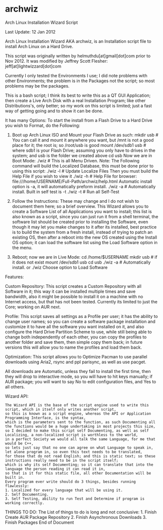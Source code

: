 archwiz
=======

Arch Linux Installation Wizard Script

Last Update: 12 Jan 2012

Arch Linux Installation Wizard AKA archwiz, is an Installation script file to install Arch Linux on a Hard Drive.

This script was originally written by helmuthdu[at]gmail[dot]com prior to Nov 2012.
It was modified by Jeffrey Scott Flesher: jeff[at]lightwizzard[dot]com

Currently I only tested the Environments I use; I did note problems with other Environments; 
the problem is in the Packages not the script; so most problems may be the packages.

This is a bash script; I think its best to write this as a QT GUI Application; 
then create a Live Arch Disk with a real Installation Program; like other Distributions's, only better; 
so my work on this script is limited; just a fast way of getting going and to show it can be done.

It has many Options:
To start the install from a Flash Drive to a Hard Drive you wish to Format, do the Following:
1.  Boot up Arch Linux ISO and Mount your Flash Drive as such:
    mkdir usb # You can call it and mount it anywhere you want, but /mnt is not a good place for it; the root is; so /root/usb is good
    mount /dev/sdb1 usb # where sdb1 is your Flash Drive; assuming you only have to drives in the system; and usb is the folder we created above
    cd usb
    Now we are in Boot Mode:
    ./wiz # This is all Menu Driven.
    Note: The Following command will build the Localized Database, this must be done prior to using this script:
    ./wiz -l # Update Localize Files
    Then you must build the Help File if you wish to view it
    ./wiz -h # Help File for browser: file:///home/USERNAME/Full-Path/archwiz/help.html
    Automatic install option is -a, it will automatically preform install.
    ./wiz -a # Automatically install.
    Built in self test is -t
    ./wiz -t # Run all Self-Test

2.  Follow the Instructions: These may change and I do not wish to document them here; so a brief overview.
    This Wizard allows you to create a Software List of all Applications you want to install; 
    this list is also known as a script, since you can just run it from a shell terminal,
    the software list should be created prior to installing the Software,
    even though it may let you make changes to it after its installed,
    best practice is to build the system from a fresh install, 
    instead of trying to patch an existing OS,
    then after a reboot into the new OS created using the Install OS option; 
    it can load the software list using the Load Software option in the menu.

3.  Reboot; now we are in Live Mode:
    cd /home/$USERNAME
    mkdir usb # if it does not exist
    mount /dev/sdb1 usb
    cd usb
    ./wiz -a # Automatically install.
    or
    ./wiz
    Choose option to Load Software
    
Features:

Custom Repository: This script creates a Custom Repository with all Software in it; 
    this way it can be installed multiple times and save bandwidth, 
    also it might be possible to install it on a machine with no Internet access,
    but that has not been tested.
    Currently its limited to just the Core; working on AUR next.

Profile: This script saves all settings as a Profile per user; it has the ability to change user names; 
    so you can create a software package installation and customize it to have all the software you want installed on it,
    and also configure the Hard Drive Partition Scheme to use, while still being able to change both independently of each other,
    you can copy the profiles to another folder and save them, then simple copy them back; in future versions this will allow
    you to name the profiles and load them back.
    
Optimization: This script allows you to Optimize Pacman to use parallel downloads using Aria2, rsync and ppl parisync, as well as use pacget.

All downloads are Automatic, unless they fail to install the first time, then they will drop to interactive mode, 
    so you will have to hit keys manually; if AUR package; you will want to say No to edit configuration files, and Yes to all others.
    
Wizard API:

    The Wizard API is the base of the script engine used to write this script, which in itself only writes another script,
    so this is known as a script engine, whereas the API or Application Programming Interface, is the syntax,
    which is the parameters sent to the function, as such Documenting all the functions would be a huge undertaking in most projects this size,
    so I decided to make this script self Documenting, as well as self Localizing, a non-localized script is worthless to the world,
    in a perfect Society we would all talk the same Language, for me that would be C++, 
    so lets just say that no one can agree on what Language to speak in, let alone program in, so even this text needs to be translated,
    for those that do not read English; and this is static text; so these instructions really need to be in the script itself;
    which is why its self Documenting; so it can translate that into the language the person reading it can read it in,
    so that is it for this static file, all other Documentation will be built in.
    Every program ever write should do 3 things, besides running flawlessly:
    1. Localized for every language that will be using it.
    2. Self Documenting.
    3. Self Testing, ability to run Test and Determine if program is working correctly.
    
THINGS TO DO:
    The List of things to do is long and not conclusive:
    1. Finish Create AUR Package Repository
    2. Finish Asynchronous Downloads 
    3. Finish Packages
End of Document
